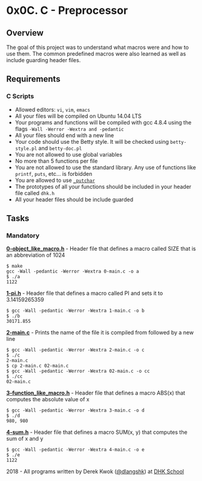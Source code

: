 # 0x0C. C - Preprocessor

## Overview
The goal of this project was to understand what macros were and how to use them. The common predefined macros were also learned as well as include guarding header files.

## Requirements
### C Scripts
* Allowed editors: `vi`, `vim`, `emacs`
* All your files will be compiled on Ubuntu 14.04 LTS
* Your programs and functions will be compiled with gcc 4.8.4 using the flags `-Wall -Werror -Wextra and -pedantic`
* All your files should end with a new line
* Your code should use the Betty style. It will be checked using `betty-style.pl` and `betty-doc.pl`
* You are not allowed to use global variables
* No more than 5 functions per file
* You are not allowed to use the standard library. Any use of functions like `printf`, `puts`, etc… is forbidden
* You are allowed to use [`_putchar`](https://github.com/dhkschool/_putchar.c/blob/master/_putchar.c)
* The prototypes of all your functions should be included in your header file called `dhk.h`
* All your header files should be include guarded

## Tasks
### Mandatory
**[0-object_like_macro.h](0-object_like_macro.h)** - Header file that defines a macro called SIZE that is an abbreviation of 1024
```
$ make
gcc -Wall -pedantic -Werror -Wextra 0-main.c -o a
$ ./a 
1122
```

**[1-pi.h](1-pi.h)** - Header file that defines a macro called PI and sets it to 3.14159265359
```
$ gcc -Wall -pedantic -Werror -Wextra 1-main.c -o b
$ ./b
30171.855
```

**[2-main.c](2-main.c)** - Prints the name of the file it is compiled from followed by a new line
```
$ gcc -Wall -pedantic -Werror -Wextra 2-main.c -o c
$ ./c 
2-main.c
$ cp 2-main.c 02-main.c
$ gcc -Wall -pedantic -Werror -Wextra 02-main.c -o cc
$ ./cc
02-main.c
```

**[3-function_like_macro.h](3-function_like_macro.h)** - Header file that defines a macro ABS(x) that computes the absolute value of x
```
$ gcc -Wall -pedantic -Werror -Wextra 3-main.c -o d
$ ./d 
980, 980
```

**[4-sum.h](4-sum.h)** - Header file that defines a macro SUM(x, y) that computes the sum of x and y
```
$ gcc -Wall -pedantic -Werror -Wextra 4-main.c -o e
$ ./e 
1122
```

2018 - All programs written by Derek Kwok ([@dlangshk](https://twitter.com/dlangshk)) at [DHK School](https://www.dhkschool.com/)
